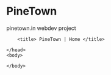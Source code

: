 # PineTown
pinetown.in webdev project


<!DOCTYPE html>
<html lang="en">
    <head>
        <meta charset="utf-8">
        <meta name="viewport" content="width=device-width, initial-scale=1.0, shrink-to-fit=no">
            <!-- for copyright>? check! -->
        <meta name="copyrighted-site-verification" content="09a084fc0be90527">
                <!-- Bootstrap CSS for styling and layout-->
        <link rel="stylesheet" href="https://stackpath.bootstrapcdn.com/bootstrap/4.1.3/css/bootstrap.min.css" integrity="sha384-MCw98/SFnGE8fJT3GXwEOngsV7Zt27NXFoaoApmYm81iuXoPkFOJwJ8ERdknLPMO" crossorigin="anonymous">
                <!--CSS for styling and layout-->
        <link rel="stylesheet" href="style.css" type="text/css">
            
        <title> PineTown | Home </title>
            
    </head>
    <body>
        
    </body>
</html>
